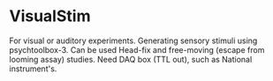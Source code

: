 # VisualStim
For visual or auditory experiments. Generating sensory stimuli using psychtoolbox-3. Can be used Head-fix and free-moving (escape from looming assay) studies. Need DAQ box (TTL out), such as National instrument's.
